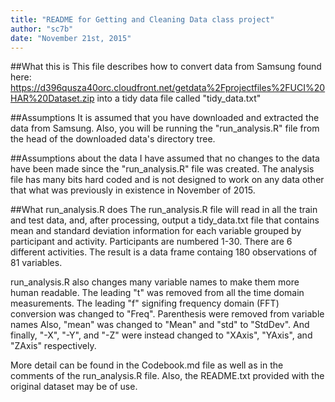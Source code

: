```yaml
---
title: "README for Getting and Cleaning Data class project"
author: "sc7b"
date: "November 21st, 2015"
---
```

##What this is
This file describes how to convert data from Samsung found here: https://d396qusza40orc.cloudfront.net/getdata%2Fprojectfiles%2FUCI%20HAR%20Dataset.zip into a tidy data file called "tidy_data.txt"

##Assumptions
It is assumed that you have downloaded and extracted the data from Samsung. Also, you will be running the "run_analysis.R" file from the head of the downloaded data's directory tree.

##Assumptions about the data
I have assumed that no changes to the data have been made since the "run_analysis.R" file was created. The analysis file has many bits hard coded and is not designed to work on any data other that what was previously in existence in November of 2015.

##What run_analysis.R does
The run_analysis.R file will read in all the train and test data, and, after processing, output a tidy_data.txt file that contains mean and standard deviation information for each variable grouped by participant and activity. Participants are numbered 1-30. There are 6 different activities. The result is a data frame containg 180 observations of 81 variables.

run_analysis.R also changes many variable names to make them more human readable. The leading "t" was removed from all the time domain measurements.
The leading "f" signifing frequency domain (FFT) conversion was changed to "Freq".
Parenthesis were removed from variable names
Also, "mean" was changed to "Mean" and "std" to "StdDev".
And finally, "-X", "-Y", and "-Z" were instead changed to "XAxis", "YAxis", and "ZAxis" respectively.

More detail can be found in the Codebook.md file as well as in the comments of the run_analysis.R file.
Also, the README.txt provided with the original dataset may be of use.
